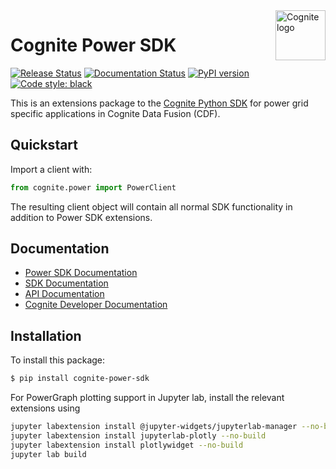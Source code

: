 
<a href="https://cognite.com/">
    <img src="https://github.com/cognitedata/cognite-python-docs/blob/master/img/cognite_logo.png" alt="Cognite logo" title="Cognite" align="right" height="80" />
</a>

Cognite Power SDK
=================
[![Release Status](https://github.com/cognitedata/power-sdk/workflows/release/badge.svg)](https://github.com/cognitedata/power-sdk/actions)
[![Documentation Status](https://readthedocs.com/projects/cognite-power-sdk/badge/?version=latest)](https://cognite-power-sdk.readthedocs-hosted.com/en/latest/)
[![PyPI version](https://badge.fury.io/py/cognite-power-sdk.svg)](https://pypi.org/project/cognite-power-sdk/)
[![Code style: black](https://img.shields.io/badge/code%20style-black-000000.svg)](https://github.com/ambv/black)


This is an extensions package to the [Cognite Python SDK](https://github.com/cognitedata/cognite-sdk-python)
 for power grid specific applications in Cognite Data Fusion (CDF).

## Quickstart
Import a client with:

```python
from cognite.power import PowerClient
```
The resulting client object will contain all normal SDK functionality
in addition to Power SDK extensions.

## Documentation
* [Power SDK Documentation](https://cognite-power-sdk.readthedocs-hosted.com/en/latest/)
* [SDK Documentation](https://cognite-docs.readthedocs-hosted.com/en/latest/)
* [API Documentation](https://doc.cognitedata.com/)
* [Cognite Developer Documentation](https://docs.cognite.com/dev/)

## Installation
To install this package:
```bash
$ pip install cognite-power-sdk
```
For PowerGraph plotting support in Jupyter lab, install the relevant extensions using
```bash
jupyter labextension install @jupyter-widgets/jupyterlab-manager --no-build
jupyter labextension install jupyterlab-plotly --no-build
jupyter labextension install plotlywidget --no-build
jupyter lab build
```
